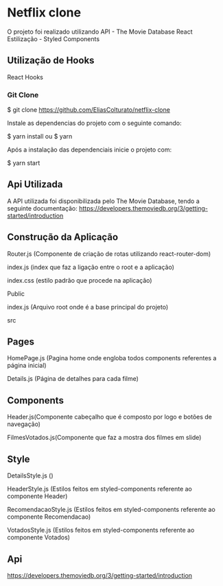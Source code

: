 # Netflix clone

O projeto foi realizado utilizando API - The Movie Database
React
Estilização - Styled Components

## Utilização de Hooks

React Hooks

### Git Clone

$ git clone https://github.com/EliasColturato/netflix-clone

Instale as dependencias do projeto com o seguinte comando:

$ yarn install ou $ yarn

Após a instalação das dependenciais inicie o projeto com:

$ yarn start

## Api Utilizada

A API utilizada foi disponibilizada pelo The Movie Database, tendo a seguinte documentação: https://developers.themoviedb.org/3/getting-started/introduction

## Construção da Aplicação

Router.js (Componente de criação de rotas utilizando react-router-dom)

index.js (index que faz a ligação entre o root e a aplicação)

index.css (estilo padrão que procede na aplicação)

Public

index.js (Arquivo root onde é a base principal do projeto)

src

## Pages

HomePage.js (Pagina home onde engloba todos components referentes a página inicial)

Details.js (Página de detalhes para cada filme)

## Components

Header.js(Componente cabeçalho que é composto por logo e botões de navegação)

FilmesVotados.js(Componente que faz a mostra dos filmes em slide)

## Style

DetailsStyle.js ()

HeaderStyle.js (Estilos feitos em styled-components referente ao componente Header)

RecomendacaoStyle.js (Estilos feitos em styled-components referente ao componente Recomendacao)

VotadosStyle.js (Estilos feitos em styled-components referente ao componente Votados)

## Api

https://developers.themoviedb.org/3/getting-started/introduction
